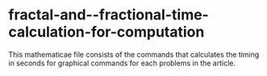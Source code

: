 # fractal-and--fractional-time-calculation-for-computation
This mathematicae file consists of the commands that calculates the timing in seconds for graphical commands for each problems in the article.
